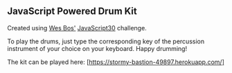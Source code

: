 ## JavaScript Powered Drum Kit

Created using [Wes Bos'](http://wesbos.com/) [JavaScript30](https://javascript30.com/) challenge.

To play the drums, just type the corresponding key of the percussion instrument of your choice on your keyboard. Happy drumming!

The kit can be played here: [https://stormy-bastion-49897.herokuapp.com/]